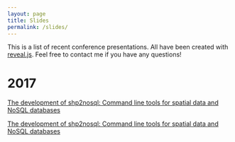 ```yaml
---
layout: page
title: Slides
permalink: /slides/
---
```


This  is a  list of  recent  conference presentations.  All have  been
created with [reveal.js](https://github.com/hakimel/reveal.js). Feel
free to contact me if you have any questions! 

# 2017

[The development of shp2nosql: Command line tools for spatial data and
NoSQL databases](shp2nosql.html)

[The development of shp2nosql: Command line tools for spatial data and
NoSQL databases](https://mhaffner.github.io/presentations/shp2nosql.html)

